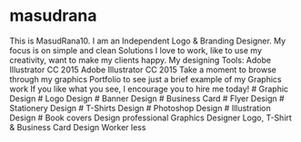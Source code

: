 # masudrana
This is MasudRana10. I am an Independent Logo &amp; Branding Designer. My focus is on simple and clean Solutions I love to work, like to use my creativity, want to make my clients happy.  My designing Tools: Adobe Illustrator CC 2015 Adobe Illustrator CC 2015  Take a moment to browse through my graphics Portfolio to see just a brief example of my Graphics work If you like what you see, I encourage you to hire me today! # Graphic Design # Logo Design # Banner Design # Business Card # Flyer Design # Stationery Design # T-Shirts Design # Photoshop Design # Illustration Design # Book covers Design  professional Graphics Designer Logo, T-Shirt &amp; Business Card Design Worker less
